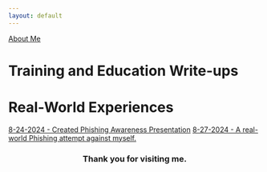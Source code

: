 ```yaml
---
layout: default
---
```


[About Me](./aboutme.md)

# Training and Education Write-ups



# Real-World Experiences

[8-24-2024 - Created Phishing Awareness Presentation](./20240824-grc-phishaware.md)
[8-27-2024 - A real-world Phishing attempt against myself.](./20240827-real-phish.md)  




<h3 style="text-align: center;" markdown="1">Thank you for visiting me.</h3>
